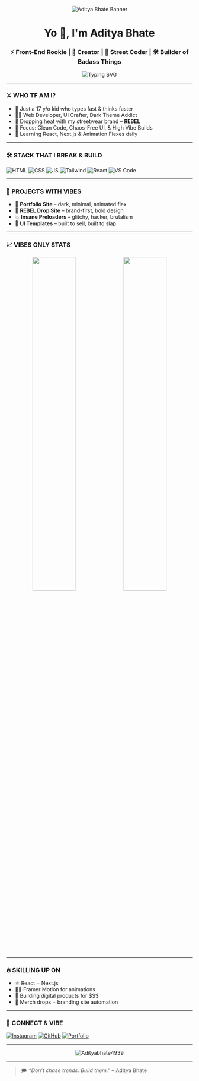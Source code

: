 <p align="center">
  <img src="https://readme-identity.vercel.app/api/banner?name=Aditya%20Bhate&tagline=Code%20Hard%20%7C%20Design%20Louder%20%7C%20Stay%20REBEL&theme=dark&glow=neon&font=urban" alt="Aditya Bhate Banner" />
</p>



<h1 align="center">Yo 👋, I'm Aditya Bhate</h1>
<h3 align="center">⚡ Front-End Rookie | 🧠 Creator | 👕 Street Coder | 🛠️ Builder of Badass Things</h3>

<p align="center">
  <img src="https://readme-typing-svg.demolab.com?font=Fira+Code&duration=2000&pause=1000&color=F75C7E&center=true&vCenter=true&width=450&lines=I+build+clean+web+stuff;;I+run+a+clothing+brand;I+code+like+it's+art;I+never+mess+with+designs" alt="Typing SVG" />
</p>

---

### ⚔️ WHO TF AM I?
- 🧃 Just a 17 y/o kid who types fast & thinks faster  
- 👨‍💻 Web Developer, UI Crafter, Dark Theme Addict  
- 👕 Dropping heat with my streetwear brand – **REBEL**  
- 🎯 Focus: Clean Code, Chaos-Free UI, & High Vibe Builds  
- 🧩 Learning React, Next.js & Animation Flexes daily

---

### 🛠️ STACK THAT I BREAK & BUILD
![HTML](https://img.shields.io/badge/HTML-E34F26?style=for-the-badge&logo=html5&logoColor=white)
![CSS](https://img.shields.io/badge/CSS-1572B6?style=for-the-badge&logo=css3&logoColor=white)
![JS](https://img.shields.io/badge/JS-F7DF1E?style=for-the-badge&logo=javascript&logoColor=black)
![Tailwind](https://img.shields.io/badge/Tailwind-38B2AC?style=for-the-badge&logo=tailwindcss)
![React](https://img.shields.io/badge/React-20232A?style=for-the-badge&logo=react&logoColor=61DAFB)
![VS Code](https://img.shields.io/badge/VSCode-007ACC?style=for-the-badge&logo=visual-studio-code&logoColor=white)

---

### 🚀 PROJECTS WITH VIBES
- 🧠 **Portfolio Site** – dark, minimal, animated flex  
- 👕 **REBEL Drop Site** – brand-first, bold design  
- 💥 **Insane Preloaders** – glitchy, hacker, brutalism  
- 🎨 **UI Templates** – built to sell, built to slap

---

### 📈 VIBES ONLY STATS
<p align="center">
  <img src="https://github-readme-stats.vercel.app/api?username=Adityabhate4939&show_icons=true&theme=tokyonight&hide_border=true" width="48%" />
  <img src="https://github-readme-streak-stats.herokuapp.com?user=Adityabhate4939&theme=tokyonight&hide_border=true" width="48%" />
</p>

---

### 🔥 SKILLING UP ON
- ⚛️ React + Next.js  
- 🧙‍♂️ Framer Motion for animations  
- 💸 Building digital products for $$$  
- 🧵 Merch drops + branding site automation

---

### 🧃 CONNECT & VIBE
[![Instagram](https://img.shields.io/badge/-@adityabhate-purple?style=for-the-badge&logo=instagram)](https://instagram.com/adityabhate)
[![GitHub](https://img.shields.io/badge/-GitHub-black?style=for-the-badge&logo=github)](https://github.com/Adityabhate4939)
[![Portfolio](https://img.shields.io/badge/-Portfolio-grey?style=for-the-badge&logo=vercel)](https://adityabhate.netlify.app/)

---

<p align="center">
  <img src="https://komarev.com/ghpvc/?username=Adityabhate4939&label=Profile%20views&color=F75C7E&style=flat" alt="Adityabhate4939" />
</p>

---

> 🗯️ *“Don’t chase trends. Build them.”* – Aditya Bhate
